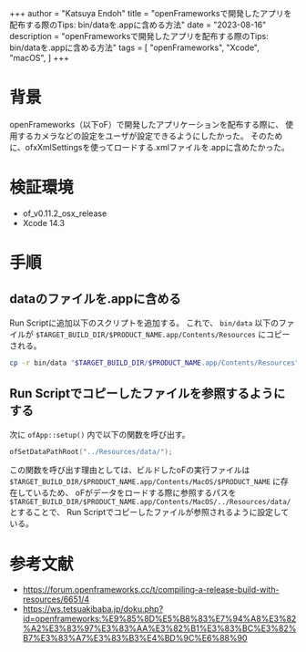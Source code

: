 +++
author = "Katsuya Endoh"
title = "openFrameworksで開発したアプリを配布する際のTips: bin/dataを.appに含める方法"
date = "2023-08-16"
description = "openFrameworksで開発したアプリを配布する際のTips: bin/dataを.appに含める方法"
tags = [
    "openFrameworks",
    "Xcode",
    "macOS",
]
+++

<!--more-->

# 背景

openFrameworks（以下oF）で開発したアプリケーションを配布する際に、
使用するカメラなどの設定をユーザが設定できるようにしたかった。
そのために、ofxXmlSettingsを使ってロードする.xmlファイルを.appに含めたかった。

# 検証環境

- of_v0.11.2_osx_release
- Xcode 14.3

# 手順

## dataのファイルを.appに含める

Run Scriptに追加以下のスクリプトを追加する。
これで、 `bin/data` 以下のファイルが `$TARGET_BUILD_DIR/$PRODUCT_NAME.app/Contents/Resources` にコピーされる。

```bash
cp -r bin/data "$TARGET_BUILD_DIR/$PRODUCT_NAME.app/Contents/Resources";
```

## Run Scriptでコピーしたファイルを参照するようにする

次に `ofApp::setup()` 内で以下の関数を呼び出す。

```c++
ofSetDataPathRoot("../Resources/data/");
```

この関数を呼び出す理由としては、ビルドしたoFの実行ファイルは `$TARGET_BUILD_DIR/$PRODUCT_NAME.app/Contents/MacOS/$PRODUCT_NAME` に存在しているため、
oFがデータをロードする際に参照するパスを `$TARGET_BUILD_DIR/$PRODUCT_NAME.app/Contents/MacOS/../Resources/data/` とすることで、
Run Scriptでコピーしたファイルが参照されるように設定している。

# 参考文献

- https://forum.openframeworks.cc/t/compiling-a-release-build-with-resources/6651/4
- https://ws.tetsuakibaba.jp/doku.php?id=openframeworks:%E9%85%8D%E5%B8%83%E7%94%A8%E3%82%A2%E3%83%97%E3%83%AA%E3%82%B1%E3%83%BC%E3%82%B7%E3%83%A7%E3%83%B3%E4%BD%9C%E6%88%90
